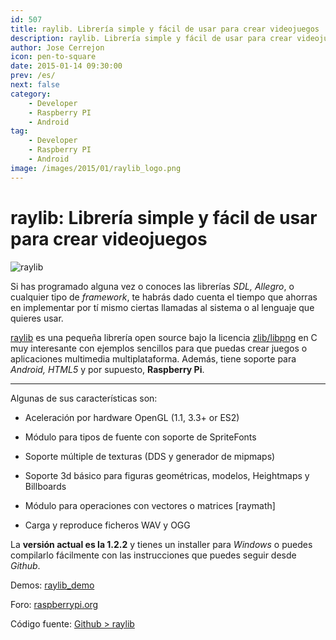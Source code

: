 ```yaml
---
id: 507
title: raylib. Librería simple y fácil de usar para crear videojuegos
description: raylib. Librería simple y fácil de usar para crear videojuegos
author: Jose Cerrejon
icon: pen-to-square
date: 2015-01-14 09:30:00
prev: /es/
next: false
category:
    - Developer
    - Raspberry PI
    - Android
tag:
    - Developer
    - Raspberry PI
    - Android
image: /images/2015/01/raylib_logo.png
---
```


# raylib: Librería simple y fácil de usar para crear videojuegos

![raylib](/images/2015/01/raylib_logo.png)

Si has programado alguna vez o conoces las librerías _SDL, Allegro_, o cualquier tipo de _framework_, te habrás dado cuenta el tiempo que ahorras en implementar por tí mismo ciertas llamadas al sistema o al lenguaje que quieres usar.

[raylib](https://www.raylib.com/) es una pequeña librería open source bajo la licencia [zlib/libpng](https://www.raylib.com/license.htm) en C muy interesante con ejemplos sencillos para que puedas crear juegos o aplicaciones multimedia multiplataforma. Además, tiene soporte para _Android, HTML5_ y por supuesto, **Raspberry Pi**.

---

Algunas de sus características son:

-   Aceleración por hardware OpenGL (1.1, 3.3+ or ES2)

-   Módulo para tipos de fuente con soporte de SpriteFonts

-   Soporte múltiple de texturas (DDS y generador de mipmaps)

-   Soporte 3d básico para figuras geométricas, modelos, Heightmaps y Billboards

-   Módulo para operaciones con vectores o matrices [raymath]

-   Carga y reproduce ficheros WAV y OGG

La **versión actual es la 1.2.2** y tienes un installer para _Windows_ o puedes compilarlo fácilmente con las instrucciones que puedes seguir desde _Github_.

Demos: [raylib_demo](https://www.raylib.com/raylib_demo.html)

Foro: [raspberrypi.org](https://www.raspberrypi.org/forums/viewtopic.php?f=78&t=88182&sid=e875b1a6682d7bcc74b7cf723771228b)

Código fuente: [Github > raylib](https://github.com/raysan5/raylib)
